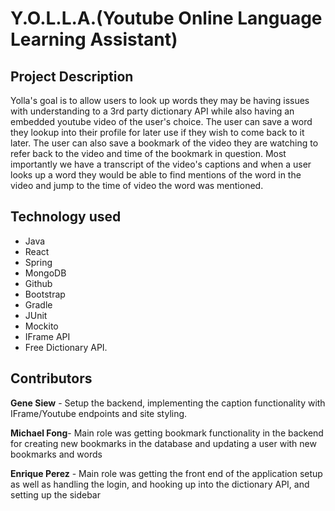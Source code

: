 # Y.O.L.L.A.(Youtube Online Language Learning Assistant)

## Project Description
Yolla's goal is to allow users to look up words they may be having issues with understanding to a 3rd party dictionary API while also having an embedded youtube video of the user's choice. The user can save a word they lookup into their profile for later use if they wish to come back to it later. The user can also save a bookmark of the video they are watching to refer back to the video and time of the bookmark in question. Most importantly we have a transcript of the video's captions and when a user looks up a word they would be able to find mentions of the word in the video and jump to the time of video the word was mentioned.

## Technology used
* Java
* React
* Spring
* MongoDB
* Github
* Bootstrap
* Gradle
* JUnit
* Mockito
* IFrame API
* Free Dictionary API.

## Contributors

**Gene Siew** - Setup the backend, implementing the caption functionality with IFrame/Youtube endpoints and site styling.

**Michael Fong**- Main role was getting bookmark functionality in the backend for creating new bookmarks in the database and updating a user with new bookmarks and words

**Enrique Perez** - Main role was getting the front end of the application setup as well as handling the login, and hooking up into the dictionary API, and setting up the sidebar
